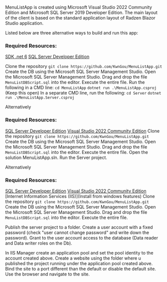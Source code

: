 MenuListApp is created using Microsoft Visual Studio 2022 Community Edition and Microsoft SQL Server 2019 Developer Edition.
The main layout of the client is based on the standard application layout of Radzen Blazor Studio application.

Listed below are three alternative ways to build and run this app:

### Required Resources:
[SDK .net 6](https://dotnet.microsoft.com/en-us/download/dotnet/6.0)
[SQL Server Developer Edition](https://www.microsoft.com/en-us/sql-server/sql-server-downloads)

Clone the repository `git clone https://github.com/KwnGou/MenuListApp.git`
Create the DB using the Microsoft SQL Server Management Studio.
   Open the Microsoft SQL Server Management Studio.
   Drag and drop the file `MenuListDBScript.sql` into the editor.
   Execute the entire file.
Run the following in a CMD line:
   `cd MenuListApp`
   `dotnet run .\MenuListApp.csproj` (Keep this open)
In a separate CMD line, run the following:
   `cd Server`
   `dotnet run .\MenuListApp.Server.csproj`

Alternatively

### Required Resources:
[SQL Server Developer Edition](https://www.microsoft.com/en-us/sql-server/sql-server-downloads)
[Visual Studio 2022 Community Edition](https://visualstudio.microsoft.com/downloads/)
Clone the repository `git clone https://github.com/KwnGou/MenuListApp.git`
Create the DB using the Microsoft SQL Server Management Studio.
   Open the Microsoft SQL Server Management Studio.
   Drag and drop the file `MenuListDBScript.sql` into the editor.
   Execute the entire file.
Open the solution MenuListApp.sln.
   Run the Server project.
  
Alternatively

### Required Resources:
[SQL Server Developer Edition](https://www.microsoft.com/en-us/sql-server/sql-server-downloads)
[Visual Studio 2022 Community Edition](https://visualstudio.microsoft.com/downloads/)
[Internet Information Services (IIS)](Install from windows features)
Clone the repository `git clone https://github.com/KwnGou/MenuListApp.git`
Create the DB using the Microsoft SQL Server Management Studio.
   Open the Microsoft SQL Server Management Studio.
   Drag and drop the file `MenuListDBScript.sql` into the editor.
   Execute the entire file.

Publish the server project to a folder.
Create a user account with a fixed password (check "user cannot change password" and write down the password).
Grant to the user account access to the database (Data reader and Data writer roles on the Db).

In IIS Manager create an application pool and set the pool identity to the account created above.
Create a website using the folder where u published the project running under the application pool created above.
Bind the site to a port different than the default or disable the default site.
Use the browser and navigate to the site.


